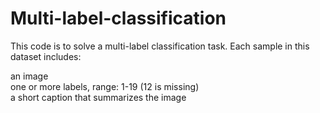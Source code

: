 # Multi-label-classification
This code is to solve a multi-label classification task. Each sample in this dataset includes:  
 
an image   
one or more labels, range: 1-19 (12 is missing)    
a short caption that summarizes the image    
